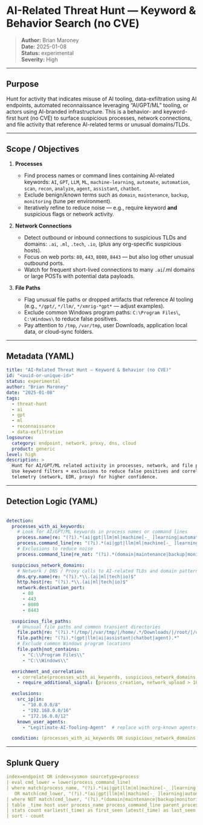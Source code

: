 # AI-Related Threat Hunt — Keyword & Behavior Search (no CVE)

> **Author:** Brian Maroney  
> **Date:** 2025-01-08  
> **Status:** experimental  
> **Severity:** High

---

## Purpose
Hunt for activity that indicates misuse of AI tooling, data-exfiltration using AI endpoints, automated reconnaissance leveraging “AI/GPT/ML” tooling, or actors using AI-branded infrastructure. This is a behavior- and keyword-first hunt (no CVE) to surface suspicious processes, network connections, and file activity that reference AI-related terms or unusual domains/TLDs.

---

## Scope / Objectives
1. **Processes**
   - Find process names or command lines containing AI-related keywords: `AI`, `GPT`, `LLM`, `ML`, `machine-learning`, `automate`, `automation`, `scan`, `recon`, `analyze`, `agent`, `assistant`, `chatbot`.
   - Exclude benign/known terms such as `domain`, `maintenance`, `backup`, `monitoring` (tune per environment).
   - Iteratively refine to reduce noise — e.g., require keyword **and** suspicious flags or network activity.

2. **Network Connections**
   - Detect outbound or inbound connections to suspicious TLDs and domains: `.ai`, `.ml`, `.tech`, `.io`, (plus any org-specific suspicious hosts).
   - Focus on web ports: `80`, `443`, `8080`, `8443` — but also log other unusual outbound ports.
   - Watch for frequent short-lived connections to many `.ai`/.ml domains or large POSTs with potential data payloads.

3. **File Paths**
   - Flag unusual file paths or dropped artifacts that reference AI tooling (e.g., `*/gpt/`, `*/llm/`, `*/xmrig-*gpt*` — adjust examples).
   - Exclude common Windows program paths: `C:\Program Files\`, `C:\Windows\` to reduce false positives.
   - Pay attention to `/tmp`, `/var/tmp`, user Downloads, application local data, or cloud-sync folders.

---

## Metadata (YAML)
```yaml
title: "AI-Related Threat Hunt — Keyword & Behavior (no CVE)"
id: "<uuid-or-unique-id>"
status: experimental
author: "Brian Maroney"
date: "2025-01-08"
tags:
  - threat-hunt
  - ai
  - gpt
  - ml
  - reconnaissance
  - data-exfiltration
logsource:
  category: endpoint, network, proxy, dns, cloud
  product: generic
level: high
description: >
  Hunt for AI/GPT/ML related activity in processes, network, and file paths.
  Use keyword filters + exclusions to reduce false positives and correlate with
  telemetry (network, EDR, proxy) for higher confidence.

```
---

## Detection Logic (YAML)
```yaml

detection:
  processes_with_ai_keywords:
    # Look for AI/GPT/ML keywords in process names or command lines
    process.name|re: "(?i).*(ai|gpt|llm|ml|machine[-_ ]learning|automate|automation|agent|assistant|chatbot|scan|recon|analyz(e|ing)).*"
    process.command_line|re: "(?i).*(ai|gpt|llm|ml|machine[-_ ]learning|automate|automation|agent|assistant|chatbot|scan|recon|analyz(e|ing)).*"
    # Exclusions to reduce noise
    process.command_line|re_not: "(?i).*(domain|maintenance|backup|monitoring|windows-update|sccm).*"

  suspicious_network_domains:
    # Network / DNS / Proxy calls to AI-related TLDs and domain patterns
    dns.qry.name|re: "(?i).*\\.(ai|ml|tech|io)$"
    http.host|re: "(?i).*\\.(ai|ml|tech|io)$"
    network.destination_port:
      - 80
      - 443
      - 8080
      - 8443

  suspicious_file_paths:
    # Unusual file paths and common transient directories
    file.path|re: "(?i).*(/tmp/|/var/tmp/|/home/.*/Downloads/|/root/|/opt/|/usr/local/).*"
    file.path|re: "(?i).*(gpt|llm|ai|assistant|chatbot|agent).*"
    # Exclude common Windows program locations
    file.path|not_contains:
      - "C:\\Program Files\\"
      - "C:\\Windows\\"

  enrichment_and_correlation:
    - correlate(processes_with_ai_keywords, suspicious_network_domains, suspicious_file_paths)
    - require_additional_signal: [process_creation, network_upload > 100KB, suspicious_user_account, external_reputation]

  exclusions:
    src_ip|in:
      - "10.0.0.0/8"
      - "192.168.0.0/16"
      - "172.16.0.0/12"
    known_user_agents:
      - "Legitimate-AI-Tooling-Agent"  # replace with org-known agents

  condition: (processes_with_ai_keywords OR suspicious_network_domains OR suspicious_file_paths) AND NOT exclusions

```
---

## Splunk Query
```yaml
index=endpoint OR index=sysmon sourcetype=process
| eval cmd_lower = lower(process_command_line)
| where match(process_name, "(?i).*(ai|gpt|llm|ml|machine[-_ ]learning|automate|automation|agent|assistant|chatbot|scan|recon|analyz)")
   OR match(cmd_lower, "(?i).*(ai|gpt|llm|ml|machine[-_ ]learning|automate|automation|agent|assistant|chatbot|scan|recon|analyz)")
| where NOT match(cmd_lower, "(?i).*(domain|maintenance|backup|monitoring|windows-update|sccm)")
| table _time host user process_name process_command_line parent_process
| stats count earliest(_time) as first_seen latest(_time) as last_seen values(user) as users values(host) as hosts by process_name process_command_line
| sort - count

